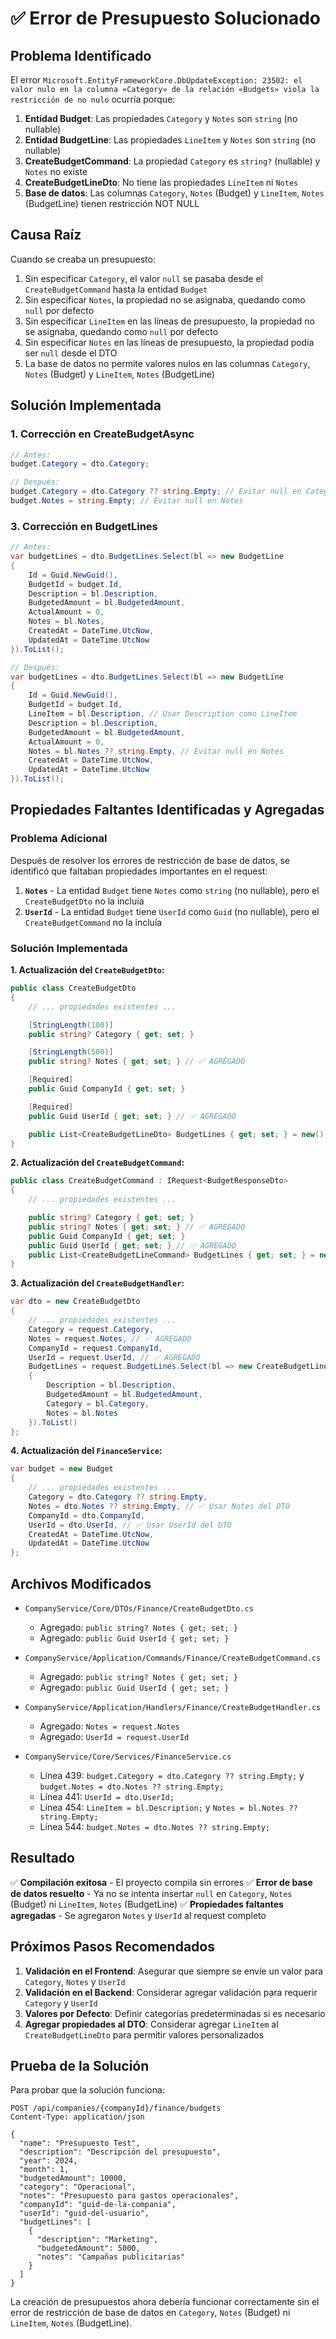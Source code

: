 # ✅ **Error de Presupuesto Solucionado**

## **Problema Identificado**

El error `Microsoft.EntityFrameworkCore.DbUpdateException: 23502: el valor nulo en la columna «Category» de la relación «Budgets» viola la restricción de no nulo` ocurría porque:

1. **Entidad Budget**: Las propiedades `Category` y `Notes` son `string` (no nullable)
2. **Entidad BudgetLine**: Las propiedades `LineItem` y `Notes` son `string` (no nullable)
3. **CreateBudgetCommand**: La propiedad `Category` es `string?` (nullable) y `Notes` no existe
4. **CreateBudgetLineDto**: No tiene las propiedades `LineItem` ni `Notes`
5. **Base de datos**: Las columnas `Category`, `Notes` (Budget) y `LineItem`, `Notes` (BudgetLine) tienen restricción NOT NULL

## **Causa Raíz**

Cuando se creaba un presupuesto:

1. Sin especificar `Category`, el valor `null` se pasaba desde el `CreateBudgetCommand` hasta la entidad `Budget`
2. Sin especificar `Notes`, la propiedad no se asignaba, quedando como `null` por defecto
3. Sin especificar `LineItem` en las líneas de presupuesto, la propiedad no se asignaba, quedando como `null` por defecto
4. Sin especificar `Notes` en las líneas de presupuesto, la propiedad podía ser `null` desde el DTO
5. La base de datos no permite valores nulos en las columnas `Category`, `Notes` (Budget) y `LineItem`, `Notes` (BudgetLine)

## **Solución Implementada**

### 1. **Corrección en CreateBudgetAsync**

```csharp
// Antes:
budget.Category = dto.Category;

// Después:
budget.Category = dto.Category ?? string.Empty; // Evitar null en Category
budget.Notes = string.Empty; // Evitar null en Notes
```

### 3. **Corrección en BudgetLines**

```csharp
// Antes:
var budgetLines = dto.BudgetLines.Select(bl => new BudgetLine
{
    Id = Guid.NewGuid(),
    BudgetId = budget.Id,
    Description = bl.Description,
    BudgetedAmount = bl.BudgetedAmount,
    ActualAmount = 0,
    Notes = bl.Notes,
    CreatedAt = DateTime.UtcNow,
    UpdatedAt = DateTime.UtcNow
}).ToList();

// Después:
var budgetLines = dto.BudgetLines.Select(bl => new BudgetLine
{
    Id = Guid.NewGuid(),
    BudgetId = budget.Id,
    LineItem = bl.Description, // Usar Description como LineItem
    Description = bl.Description,
    BudgetedAmount = bl.BudgetedAmount,
    ActualAmount = 0,
    Notes = bl.Notes ?? string.Empty, // Evitar null en Notes
    CreatedAt = DateTime.UtcNow,
    UpdatedAt = DateTime.UtcNow
}).ToList();
```

## **Propiedades Faltantes Identificadas y Agregadas**

### **Problema Adicional**

Después de resolver los errores de restricción de base de datos, se identificó que faltaban propiedades importantes en el request:

1. **`Notes`** - La entidad `Budget` tiene `Notes` como `string` (no nullable), pero el `CreateBudgetDto` no la incluía
2. **`UserId`** - La entidad `Budget` tiene `UserId` como `Guid` (no nullable), pero el `CreateBudgetCommand` no la incluía

### **Solución Implementada**

**1. Actualización del `CreateBudgetDto`:**

```csharp
public class CreateBudgetDto
{
    // ... propiedades existentes ...

    [StringLength(100)]
    public string? Category { get; set; }

    [StringLength(500)]
    public string? Notes { get; set; } // ✅ AGREGADO

    [Required]
    public Guid CompanyId { get; set; }

    [Required]
    public Guid UserId { get; set; } // ✅ AGREGADO

    public List<CreateBudgetLineDto> BudgetLines { get; set; } = new();
}
```

**2. Actualización del `CreateBudgetCommand`:**

```csharp
public class CreateBudgetCommand : IRequest<BudgetResponseDto>
{
    // ... propiedades existentes ...

    public string? Category { get; set; }
    public string? Notes { get; set; } // ✅ AGREGADO
    public Guid CompanyId { get; set; }
    public Guid UserId { get; set; } // ✅ AGREGADO
    public List<CreateBudgetLineCommand> BudgetLines { get; set; } = new();
}
```

**3. Actualización del `CreateBudgetHandler`:**

```csharp
var dto = new CreateBudgetDto
{
    // ... propiedades existentes ...
    Category = request.Category,
    Notes = request.Notes, // ✅ AGREGADO
    CompanyId = request.CompanyId,
    UserId = request.UserId, // ✅ AGREGADO
    BudgetLines = request.BudgetLines.Select(bl => new CreateBudgetLineDto
    {
        Description = bl.Description,
        BudgetedAmount = bl.BudgetedAmount,
        Category = bl.Category,
        Notes = bl.Notes
    }).ToList()
};
```

**4. Actualización del `FinanceService`:**

```csharp
var budget = new Budget
{
    // ... propiedades existentes ...
    Category = dto.Category ?? string.Empty,
    Notes = dto.Notes ?? string.Empty, // ✅ Usar Notes del DTO
    CompanyId = dto.CompanyId,
    UserId = dto.UserId, // ✅ Usar UserId del DTO
    CreatedAt = DateTime.UtcNow,
    UpdatedAt = DateTime.UtcNow
};
```

## **Archivos Modificados**

- `CompanyService/Core/DTOs/Finance/CreateBudgetDto.cs`

  - Agregado: `public string? Notes { get; set; }`
  - Agregado: `public Guid UserId { get; set; }`

- `CompanyService/Application/Commands/Finance/CreateBudgetCommand.cs`

  - Agregado: `public string? Notes { get; set; }`
  - Agregado: `public Guid UserId { get; set; }`

- `CompanyService/Application/Handlers/Finance/CreateBudgetHandler.cs`

  - Agregado: `Notes = request.Notes`
  - Agregado: `UserId = request.UserId`

- `CompanyService/Core/Services/FinanceService.cs`
  - Línea 439: `budget.Category = dto.Category ?? string.Empty;` y `budget.Notes = dto.Notes ?? string.Empty;`
  - Línea 441: `UserId = dto.UserId;`
  - Línea 454: `LineItem = bl.Description;` y `Notes = bl.Notes ?? string.Empty;`
  - Línea 544: `budget.Notes = dto.Notes ?? string.Empty;`

## **Resultado**

✅ **Compilación exitosa** - El proyecto compila sin errores
✅ **Error de base de datos resuelto** - Ya no se intenta insertar `null` en `Category`, `Notes` (Budget) ni `LineItem`, `Notes` (BudgetLine)
✅ **Propiedades faltantes agregadas** - Se agregaron `Notes` y `UserId` al request completo

## **Próximos Pasos Recomendados**

1. **Validación en el Frontend**: Asegurar que siempre se envíe un valor para `Category`, `Notes` y `UserId`
2. **Validación en el Backend**: Considerar agregar validación para requerir `Category` y `UserId`
3. **Valores por Defecto**: Definir categorías predeterminadas si es necesario
4. **Agregar propiedades al DTO**: Considerar agregar `LineItem` al `CreateBudgetLineDto` para permitir valores personalizados

## **Prueba de la Solución**

Para probar que la solución funciona:

```http
POST /api/companies/{companyId}/finance/budgets
Content-Type: application/json

{
  "name": "Presupuesto Test",
  "description": "Descripción del presupuesto",
  "year": 2024,
  "month": 1,
  "budgetedAmount": 10000,
  "category": "Operacional",
  "notes": "Presupuesto para gastos operacionales",
  "companyId": "guid-de-la-compania",
  "userId": "guid-del-usuario",
  "budgetLines": [
    {
      "description": "Marketing",
      "budgetedAmount": 5000,
      "notes": "Campañas publicitarias"
    }
  ]
}
```

La creación de presupuestos ahora debería funcionar correctamente sin el error de restricción de base de datos en `Category`, `Notes` (Budget) ni `LineItem`, `Notes` (BudgetLine).
